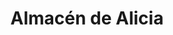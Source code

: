 ---
title: "Almacén de Alicia"
url: /ciudad-autonoma-de-buenos-aires/almacen-de-alicia/
shop: comodidad
---